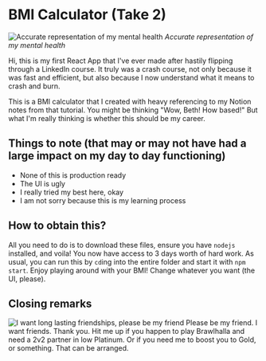 # BMI Calculator (Take 2)

![Accurate representation of my mental health](https://i.pinimg.com/236x/19/84/8e/19848eec0724e8c34ffd44eea72a1f24.jpg)
*Accurate representation of my mental health*

Hi, this is my first React App that I've ever made after hastily flipping through a LinkedIn course. It truly was a crash course, not only because it was fast and efficient, but also because I now understand what it means to crash and burn.

This is a BMI calculator that I created with heavy referencing to my Notion notes from that tutorial. You might be thinking "Wow, Beth! How based!" But what I'm really thinking is whether this should be my career.

## Things to note (that may or may not have had a large impact on my day to day functioning)
* None of this is production ready
* The UI is ugly
* I really tried my best here, okay
* I am not sorry because this is my learning process

## How to obtain this?
All you need to do is to download these files, ensure you have `nodejs` installed, and voila! You now have access to 3 days worth of hard work. As usual, you can run this by `cd`ing into the entire folder and start it with `npm start`. Enjoy playing around with your BMI! Change whatever you want (the UI, please).

## Closing remarks
![I want long lasting friendships, please be my friend](https://encrypted-tbn0.gstatic.com/images?q=tbn:ANd9GcQUkIDXko4ugw2XRd9vHo_AgZ-EAMwyGKLq0ZHJyc-K&s)
Please be my friend. I want friends. Thank you. Hit me up if you happen to play Brawlhalla and need a 2v2 partner in low Platinum. Or if you need me to boost you to Gold, or something. That can be arranged.